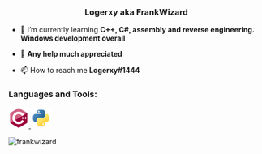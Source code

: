 <h3 align="center">Logerxy aka FrankWizard</h3>

- 🌱 I’m currently learning **C++, C#, assembly and reverse engineering. Windows development overall**
- 🌱 **Any help much appreciated**

- 📫 How to reach me **Logerxy#1444**

<p align="left">
</p>

<h3 align="left">Languages and Tools:</h3>
<p align="left"> <a href="https://www.w3schools.com/cpp/" target="_blank" rel="noreferrer"> <img src="https://raw.githubusercontent.com/devicons/devicon/master/icons/cplusplus/cplusplus-original.svg" alt="cplusplus" width="40" height="40"/> </a> <a href="https://www.python.org" target="_blank" rel="noreferrer"> <img src="https://raw.githubusercontent.com/devicons/devicon/master/icons/python/python-original.svg" alt="python" width="40" height="40"/> </a> </p>

<p><img align="center" src="https://github-readme-stats.vercel.app/api/top-langs?username=frankwizard&show_icons=true&theme=dracula&locale=en&layout=compact" alt="frankwizard" /></p>
